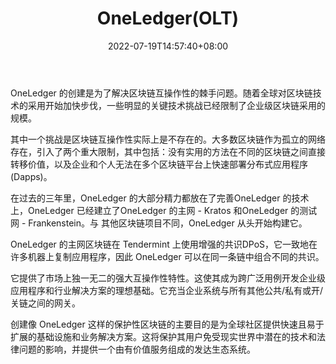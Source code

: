 ﻿---
weight: 
title: "OneLedger(OLT)"
description: "OneLedger 的创建是为了解决区块链互操作性的棘手问题。随着全球对区块链技术的采用开始加快步伐，一些明显的关键技术挑战已经限制了企业级区块链采用的规模。"
date: 2022-07-19T14:57:40+08:00
lastmod: 2022-07-19T14:57:40+08:00
draft: false
authors: ["Simon"]
featuredImage: "oneledgerolt.jpg"
link: "https://www.oneledger.io/"
tags: ["Êý×Ö´ú±Ò","OneLedger(OLT)"]
categories: ["navigation"]
navigation: ["Êý×Ö´ú±Ò"]
lightgallery: true
toc: true
pinned: false
recommend: false
recommend1: false
---
OneLedger 的创建是为了解决区块链互操作性的棘手问题。随着全球对区块链技术的采用开始加快步伐，一些明显的关键技术挑战已经限制了企业级区块链采用的规模。

其中一个挑战是区块链互操作性实际上是不存在的。大多数区块链作为孤立的网络存在，引入了两个重大限制，其中包括：没有实用的方法在不同的区块链之间直接转移价值，以及企业和个人无法在多个区块链平台上快速部署分布式应用程序 (Dapps)。

在过去的三年里，OneLedger 的大部分精力都放在了完善OneLedger 的技术上，OneLedger 已经建立了OneLedger 的主网 - Kratos 和OneLedger 的测试网 - Frankenstein。与 其他区块链项目不同，OneLedger 从头开始构建它。

OneLedger 的主网区块链在 Tendermint 上使用增强的共识DPoS，它一致地在许多机器上复制应用程序，因此 OneLedger 可以在同一条链中组合不同的共识。

它提供了市场上独一无二的强大互操作性特性。这使其成为跨广泛用例开发企业级应用程序和行业解决方案的理想基础。它充当企业系统与所有其他公共/私有或开/关链之间的网关。

创建像 OneLedger 这样的保护性区块链的主要目的是为全球社区提供快速且易于扩展的基础设施和业务解决方案。这将保护其用户免受现实世界中潜在的技术和法律问题的影响，并提供一个由有价值服务组成的发达生态系统。